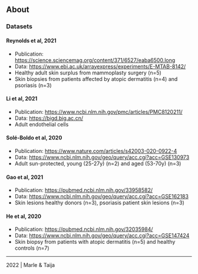 ## About

### Datasets

#### Reynolds et al, 2021
- Publication: https://science.sciencemag.org/content/371/6527/eaba6500.long
- Data: https://www.ebi.ac.uk/arrayexpress/experiments/E-MTAB-8142/
- Healthy adult skin surplus from mammoplasty surgery (n=5)
- Skin biopsies from patients affected by atopic dermatitis (n=4) and psoriasis (n=3)

#### Li et al, 2021
- Publication: https://www.ncbi.nlm.nih.gov/pmc/articles/PMC8120211/
- Data: https://bigd.big.ac.cn/
- Adult endothelial cells

#### Solé-Boldo et al, 2020
- Publication: https://www.nature.com/articles/s42003-020-0922-4
- Data: https://www.ncbi.nlm.nih.gov/geo/query/acc.cgi?acc=GSE130973
- Adult sun-protected, young (25-27y) (n=2) and aged (53-70y) (n=3)

#### Gao et al, 2021
- Publication: https://pubmed.ncbi.nlm.nih.gov/33958582/
- Data: https://www.ncbi.nlm.nih.gov/geo/query/acc.cgi?acc=GSE162183
- Skin lesions healthy donors (n=3), psoriasis patient skin lesions (n=3)

#### He et al, 2020
- Publication: https://pubmed.ncbi.nlm.nih.gov/32035984/
- Data: https://www.ncbi.nlm.nih.gov/geo/query/acc.cgi?acc=GSE147424
- Skin biopsy from patients with atopic dermatitis (n=5) and healthy controls (n=7)

---

2022 | Marle & Taija
